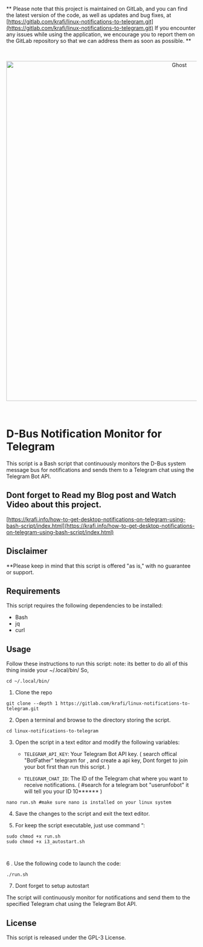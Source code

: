 ** Please note that this project is maintained on GitLab, and you can find the latest version of the code, as well as updates and bug fixes, at [https://gitlab.com/krafi/linux-notifications-to-telegram.git](https://gitlab.com/krafi/linux-notifications-to-telegram.git) If you encounter any issues while using the application, we encourage you to report them on the GitLab repository so that we can address them as soon as possible. **

&nbsp;
<p align="center">
  <a href="https://krafi.info/how-to-get-desktop-notifications-on-telegram-using-bash-script/index.html" target="_blank">
    <img src="https://images.unsplash.com/photo-1636743091340-af4ee8147080?crop=entropy&cs=tinysrgb&fit=max&fm=jpg&ixid=MnwxMTc3M3wwfDF8c2VhcmNofDJ8fHRlbGVncmFtfGVufDB8fHx8MTY3OTEyOTM4OA&ixlib=rb-4.0.3&q=80&w=1200" alt="Ghost" width="900px">
  </a>
</p>
&nbsp;



# D-Bus Notification Monitor for Telegram

This script is a Bash script that continuously monitors the D-Bus system message bus for notifications and sends them to a Telegram chat using the Telegram Bot API.

## Dont forget to Read my Blog post and Watch Video about this project.
[https://krafi.info/how-to-get-desktop-notifications-on-telegram-using-bash-script/index.html](https://krafi.info/how-to-get-desktop-notifications-on-telegram-using-bash-script/index.html)

## Disclaimer

**Please keep in mind that this script is offered "as is," with no guarantee or support.

## Requirements

This script requires the following dependencies to be installed:

- Bash
- jq
- curl

## Usage

Follow these instructions to run this script: 
note: its better to do all of this thing inside your ~/.local/bin/ So, 

```
cd ~/.local/bin/
```

1. Clone the repo 

```
git clone --depth 1 https://gitlab.com/krafi/linux-notifications-to-telegram.git

```
2. Open a terminal and browse to the directory storing the script.

```
cd linux-notifications-to-telegram 

```
3. Open the script in a text editor and modify the following variables:
   - `TELEGRAM_API_KEY`: Your Telegram Bot API key. ( search offical "BotFather" telegram for , and create a api key, Dont forget to join your bot first than run this script. )


   - `TELEGRAM_CHAT_ID`: The ID of the Telegram chat where you want to receive notifications. (
#search for a telegram bot "userunfobot" it will tell you your ID 10******
)

```
nano run.sh #make sure nano is installed on your linux system

```
4. Save the changes to the script and exit the text editor.

5. For keep the script executable, just use command “:

```
sudo chmod +x run.sh
sudo chmod +x i3_autostart.sh 



```

6 . Use the following code to launch the code:

```
./run.sh

```
7. Dont forget to setup autostart

The script will continuously monitor for notifications and send them to the specified Telegram chat using the Telegram Bot API.

## License

This script is released under the GPL-3 License. 
